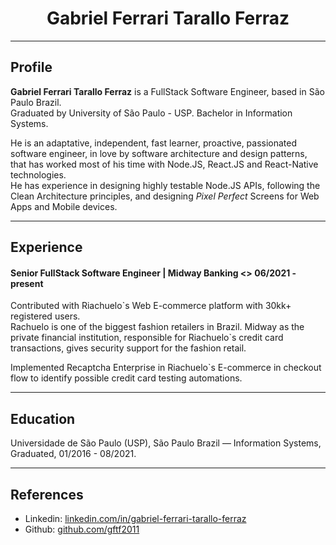 <div align="center">
	<h1>Gabriel Ferrari Tarallo Ferraz</h1>
</div>

<hr/>

<div>
	<h2>Profile</h2>
	<p>
		<strong>Gabriel Ferrari Tarallo Ferraz</strong> is a FullStack Software Engineer, based in São Paulo Brazil.<br/>
		Graduated by University of São Paulo - USP. Bachelor in Information Systems.
	</p>
	<p>
		He is an adaptative, independent, fast learner, proactive, passionated software engineer, in love by software architecture and design patterns, that has worked most of his time with Node.JS, React.JS and React-Native technologies.<br/>
He has experience in designing highly testable Node.JS APIs, following the Clean Architecture principles, and designing <i>Pixel Perfect</i> Screens for Web Apps and Mobile devices.
	</p>
</div>

<hr/>

<div>
	<h2>Experience</h2>
	<h4>Senior FullStack Software Engineer | Midway Banking <> 06/2021 - present</h4>
	<p>
		Contributed with Riachuelo`s Web E-commerce platform with 30kk+ registered users.<br/>
		Rachuelo is one of the biggest fashion retailers in Brazil. Midway as the private financial institution, responsible for Riachuelo`s credit card transactions, gives security support for the fashion retail.
	</p>
	<p>
		Implemented Recaptcha Enterprise in Riachuelo`s E-commerce in checkout flow to identify possible credit card testing automations.
	</p>
</div>

<hr/>

<div>
	<h2>Education</h2>
	<p>Universidade de São Paulo (USP), São Paulo Brazil — Information Systems, Graduated, 01/2016 - 08/2021.</p>
</div>

<hr/>

<div>
	<h2>References</h2>
	<ul>
		<li>
			Linkedin: <a href="https://www.linkedin.com/in/gabriel-ferrari-tarallo-ferraz/">linkedin.com/in/gabriel-ferrari-tarallo-ferraz</a>
		</li>
		<li>
			Github: <a href="https://github.com/gftf2011">github.com/gftf2011</a>
		</li>
	</ul>
</div>
